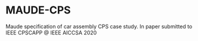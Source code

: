 # MAUDE-CPS
Maude specification of car assembly CPS case study. In paper submitted to IEEE CPSCAPP @ IEEE AICCSA 2020
